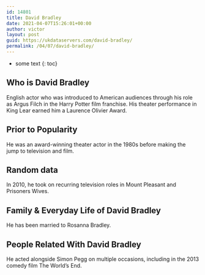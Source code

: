 ```yaml
---
id: 14801
title: David Bradley
date: 2021-04-07T15:26:01+00:00
author: victor
layout: post
guid: https://ukdataservers.com/david-bradley/
permalink: /04/07/david-bradley/
---
```


* some text
{: toc}


## Who is David Bradley



English actor who was introduced to American audiences through his role as Argus Filch in the Harry Potter film franchise. His theater performance in King Lear earned him a Laurence Olivier Award.

                
                
                
## Prior to Popularity



He was an award-winning theater actor in the 1980s before making the jump to television and film.

                
                
                
## Random data



In 2010, he took on recurring television roles in Mount Pleasant and Prisoners Wives.

                
                
                
## Family & Everyday Life of David Bradley



He has been married to Rosanna Bradley.

                
                
                
## People Related With David Bradley



He acted alongside Simon Pegg on multiple occasions, including in the 2013 comedy film The World&#8217;s End.

                
              
            
          
          
          